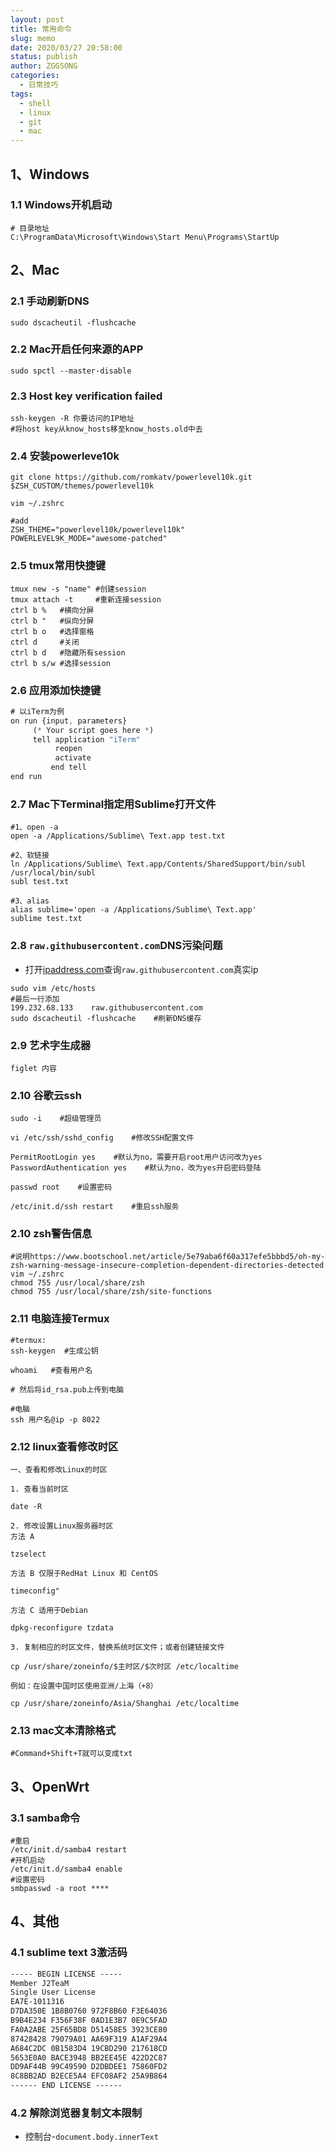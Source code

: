 ```yaml
---
layout: post
title: 常用命令
slug: memo
date: 2020/03/27 20:58:00
status: publish
author: ZGGSONG
categories: 
  - 日常技巧
tags: 
  - shell
  - linux
  - git
  - mac
---
```



## 1、Windows

### 1.1 Windows开机启动

```shell
# 目录地址
C:\ProgramData\Microsoft\Windows\Start Menu\Programs\StartUp
```

## 2、Mac

### 2.1 手动刷新DNS
```shell
sudo dscacheutil -flushcache
```

### 2.2 Mac开启任何来源的APP

```shell
sudo spctl --master-disable
```
### 2.3 Host key verification failed

```shell
ssh-keygen -R 你要访问的IP地址
#将host key从know_hosts移至know_hosts.old中去
```

### 2.4 安装powerleve10k

```shell
git clone https://github.com/romkatv/powerlevel10k.git $ZSH_CUSTOM/themes/powerlevel10k

vim ~/.zshrc 

#add
ZSH_THEME="powerlevel10k/powerlevel10k"
POWERLEVEL9K_MODE="awesome-patched"
```
### 2.5 tmux常用快捷键

```shell
tmux new -s "name" #创建session
tmux attach -t     #重新连接session
ctrl b %   #横向分屏
ctrl b "   #纵向分屏
ctrl b o   #选择窗格
ctrl d     #关闭
ctrl b d   #隐藏所有session
ctrl b s/w #选择session
```

### 2.6 应用添加快捷键

```javascript
# 以iTerm为例
on run {input, parameters}
     (* Your script goes here *)
     tell application "iTerm"         
          reopen         
          activate        
         end tell
end run
```

### 2.7 Mac下Terminal指定用Sublime打开文件

```shell
#1、open -a
open -a /Applications/Sublime\ Text.app test.txt

#2、软链接
ln /Applications/Sublime\ Text.app/Contents/SharedSupport/bin/subl /usr/local/bin/subl
subl test.txt

#3、alias
alias sublime='open -a /Applications/Sublime\ Text.app'
sublime test.txt
```

### 2.8 `raw.githubusercontent.com`DNS污染问题
- 打开[ipaddress.com](https://www.ipaddress.com)查询`raw.githubusercontent.com`真实ip
```shell
sudo vim /etc/hosts
#最后一行添加
199.232.68.133    raw.githubusercontent.com
sudo dscacheutil -flushcache    #刷新DNS缓存
```

### 2.9 艺术字生成器

```shell
figlet 内容
```

### 2.10 谷歌云ssh

```shell
sudo -i    #超级管理员

vi /etc/ssh/sshd_config    #修改SSH配置文件

PermitRootLogin yes    #默认为no，需要开启root用户访问改为yes
PasswordAuthentication yes    #默认为no，改为yes开启密码登陆

passwd root    #设置密码

/etc/init.d/ssh restart    #重启ssh服务
```

### 2.10 zsh警告信息

```shell
#说明https://www.bootschool.net/article/5e79aba6f60a317efe5bbbd5/oh-my-zsh-warning-message-insecure-completion-dependent-directories-detected
vim ~/.zshrc
chmod 755 /usr/local/share/zsh
chmod 755 /usr/local/share/zsh/site-functions
```

### 2.11 电脑连接Termux

```
#termux:
ssh-keygen  #生成公钥

whoami   #查看用户名

# 然后将id_rsa.pub上传到电脑

#电脑
ssh 用户名@ip -p 8022
```

### 2.12 linux查看修改时区

```
一、查看和修改Linux的时区

1. 查看当前时区

date -R

2. 修改设置Linux服务器时区
方法 A

tzselect

方法 B 仅限于RedHat Linux 和 CentOS

timeconfig"

方法 C 适用于Debian

dpkg-reconfigure tzdata

3. 复制相应的时区文件，替换系统时区文件；或者创建链接文件

cp /usr/share/zoneinfo/$主时区/$次时区 /etc/localtime

例如：在设置中国时区使用亚洲/上海（+8）

cp /usr/share/zoneinfo/Asia/Shanghai /etc/localtime
```

### 2.13 mac文本清除格式

```
#Command+Shift+T就可以变成txt
```

## 3、OpenWrt

### 3.1 samba命令

```shell
#重启
/etc/init.d/samba4 restart
#开机启动
/etc/init.d/samba4 enable
#设置密码
smbpasswd -a root ****
```

## 4、其他

### 4.1 sublime text 3激活码

```txt
----- BEGIN LICENSE -----
Member J2TeaM
Single User License
EA7E-1011316
D7DA350E 1B8B0760 972F8B60 F3E64036
B9B4E234 F356F38F 0AD1E3B7 0E9C5FAD
FA0A2ABE 25F65BD8 D51458E5 3923CE80
87428428 79079A01 AA69F319 A1AF29A4
A684C2DC 0B1583D4 19CBD290 217618CD
5653E0A0 BACE3948 BB2EE45E 422D2C87
DD9AF44B 99C49590 D2DBDEE1 75860FD2
8C8BB2AD B2ECE5A4 EFC08AF2 25A9B864
------ END LICENSE ------​
```
### 4.2 解除浏览器复制文本限制

- 控制台-`document.body.innerText`

